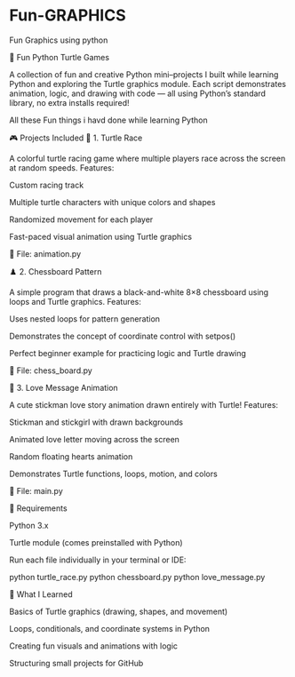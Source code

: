 # Fun-GRAPHICS
Fun Graphics using python 


🐢 Fun Python Turtle Games

A collection of fun and creative Python mini–projects I built while learning Python and exploring the Turtle graphics module.
Each script demonstrates animation, logic, and drawing with code — all using Python’s standard library, no extra installs required!

All these Fun things i havd done while learning Python

🎮 Projects Included
🏁 1. Turtle Race

A colorful turtle racing game where multiple players race across the screen at random speeds.
Features:

Custom racing track

Multiple turtle characters with unique colors and shapes

Randomized movement for each player

Fast-paced visual animation using Turtle graphics

📂 File: animation.py

♟️ 2. Chessboard Pattern

A simple program that draws a black-and-white 8×8 chessboard using loops and Turtle graphics.
Features:

Uses nested loops for pattern generation

Demonstrates the concept of coordinate control with setpos()

Perfect beginner example for practicing logic and Turtle drawing

📂 File: chess_board.py

💌 3. Love Message Animation

A cute stickman love story animation drawn entirely with Turtle!
Features:

Stickman and stickgirl with drawn backgrounds

Animated love letter moving across the screen

Random floating hearts animation

Demonstrates Turtle functions, loops, motion, and colors

📂 File: main.py

🧰 Requirements

Python 3.x

Turtle module (comes preinstalled with Python)

Run each file individually in your terminal or IDE:

python turtle_race.py
python chessboard.py
python love_message.py

🧠 What I Learned

Basics of Turtle graphics (drawing, shapes, and movement)

Loops, conditionals, and coordinate systems in Python

Creating fun visuals and animations with logic

Structuring small projects for GitHub
